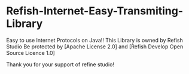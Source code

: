 # Refish-Internet-Easy-Transmiting-Library
Easy to use Internet Protocols on Java!!
This Library is owned by Refish Studio
Be protected by [Apache License 2.0] and [Refish Develop Open Source Licence 1.0]

Thank you for your support of refine studio!
